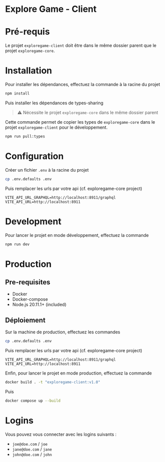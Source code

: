 # Explore Game - Client

# Pré-requis

Le projet `exploregame-client` doit être dans le même dossier parent que le projet `exploregame-core`.

# Installation 

Pour installer les dépendances, effectuez la commande à la racine du projet

```bash
npm install
```

Puis installer les dépendances de types-sharing

> ⚠ Nécessite le projet `exploregame-core` dans le même dossier parent

Cette commande permet de copier les types de `exploregame-core` dans le projet `exploregame-client` pour le développement.

```bash
npm run pull:types
```

# Configuration

Créer un fichier `.env` à la racine du projet

```bash
cp .env.defaults .env
```

Puis remplacer les urls par votre api (cf. exploregame-core project)

```
VITE_API_URL_GRAPHQL=http://localhost:8911/graphql
VITE_API_URL=http://localhost:8911
```

# Development

Pour lancer le projet en mode développement, effectuez la commande

```bash
npm run dev
```

# Production

## Pre-requisites

- Docker
- Docker-compose
- Node.js 20.11.1+ (included)

## Déploiement

Sur la machine de production, effectuez les commandes

```bash
cp .env.defaults .env
```

Puis remplacer les urls par votre api (cf. exploregame-core project)

```
VITE_API_URL_GRAPHQL=http://localhost:8911/graphql
VITE_API_URL=http://localhost:8911
```

Enfin, pour lancer le projet en mode production, effectuez la commande

```bash
docker build . -t "exploregame-client:v1.0"
```

Puis

```bash
docker compose up --build
```

# Logins

Vous pouvez vous connecter avec les logins suivants : 

- `joe@doe.com` / `joe`
- `jane@doe.com` / `jane`
- `john@doe.com` / `john`